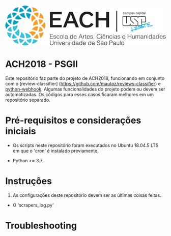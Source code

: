 ![EACH-USP](./imagens/each.png)

# ACH2018 - PSGII

Este repositório faz parte do projeto de ACH2018,  funcionando em conjunto com o [review-classifier]
(https://github.com/mautoz/reviews-classifier) e [python-webhook](https://github.com/mautoz/python-webhook).
Algumas funcionalidades do projeto podem ou devem ser automatizadas. Os códigos para esses casos ficaram melhores em um repositório separado.


# Pré-requisitos e considerações iniciais

- Os scripts neste repositório foram executados no Ubuntu 18.04.5 LTS em que o 'cron' é instalado previamente.

- Python >= 3.7

# Instruções

1. As configurações deste repositório devem ser as últimas coisas feitas.

- O 'scrapers_log.py' 


# Troubleshooting

